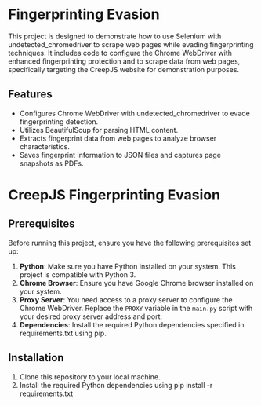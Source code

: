 # Fingerprinting Evasion
This project is designed to demonstrate how to use Selenium with undetected_chromedriver to scrape web pages while evading fingerprinting techniques. It includes code to configure the Chrome WebDriver with enhanced fingerprinting protection and to scrape data from web pages, specifically targeting the CreepJS website for demonstration purposes.

## Features
- Configures Chrome WebDriver with undetected_chromedriver to evade fingerprinting detection.
- Utilizes BeautifulSoup for parsing HTML content.
- Extracts fingerprint data from web pages to analyze browser characteristics.
- Saves fingerprint information to JSON files and captures page snapshots as PDFs.

# CreepJS Fingerprinting Evasion

## Prerequisites
Before running this project, ensure you have the following prerequisites set up:

1. **Python**: Make sure you have Python installed on your system. This project is compatible with Python 3.
2. **Chrome Browser**: Ensure you have Google Chrome browser installed on your system.
3. **Proxy Server**: You need access to a proxy server to configure the Chrome WebDriver. Replace the `PROXY` variable in the `main.py` script with your desired proxy server address and port.
4. **Dependencies**: Install the required Python dependencies specified in requirements.txt using pip.

## Installation
1. Clone this repository to your local machine.
2. Install the required Python dependencies using pip install -r requirements.txt

